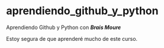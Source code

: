 # aprendiendo_github_y_python

Aprendiendo Github y Python con ***Brais Moure***

Estoy segura de que aprenderé mucho de este curso. 

